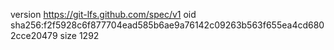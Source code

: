 version https://git-lfs.github.com/spec/v1
oid sha256:f2f5928c6f877704ead585b6ae9a76142c09263b563f655ea4cd6802cce20479
size 1292
